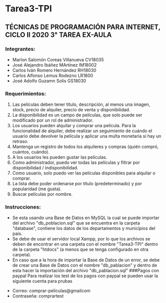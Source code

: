 # Tarea3-TPI

## TÉCNICAS DE PROGRAMACIÓN PARA INTERNET, CICLO II 2020 3° TAREA EX-AULA

### Integrantes:
* Marlon Salomón Coreas Villanueva CV18035
* José Alejandro Ibáñez MArtínez IM18002
* Carlos Iván Romero Hernández RH18030
* Carlos Alfonso Lemus Rodezno LR1800
* José Adolfo Guzamn Solis GS18030

### Requerimientos:
1. Las películas deben tener título, descripción, al menos una imagen, stock, precio de alquiler, precio de venta y disponibilidad.
2. La disponibilidad es un campo de películas, que solo puede ser modificado por un rol de administrador. 
3. Los usuarios pueden alquilar y comprar una película. Para la funcionalidad de alquiler, debe realizar un seguimiento de cuándo el usuario debe devolver la película y aplicar una multa monetaria si hay un retraso.
4. Mantenga un registro de todos los alquileres y compras (quién compró, cuántos, cuándo). 
5. A los usuarios les pueden gustar las películas. 
6. Como administrador, puedo ver todas las películas y filtrar por disponibilidad / indisponibilidad. 
7. Como usuario, solo puedo ver las películas disponibles para alquilar o comprar. 
8. La lista debe poder ordenarse por título (predeterminado) y por popularidad (me gusta). 
9. Buscar películas por nombre.

### Instrucciones:
* Se esta usando una Base de Datos en MySQL la cual se puede importar del archivo "db_poblacion.sql" que se encuentra en la carpeta "database", contiene los datos de los departamentos y municipios del pais.
* Se debe de usar el servidor local Xampp, por lo que los archivos se deben de encontrar en una carpeta con el nombre "Tarea3-TPI" dentro de la carpeta "htdocs" (a menos que se tenga configurado en otra carpeta).
* En caso que a la hora de importar la Base de Datos de un error, se debe de crear una Base de Datos con el nombre "db_pablacion" y dentro de esta hacer la importación del archivo "db_pablacion.sql"
###Pagos con paypal
Para realizar los test de los pagos con paypal se pueden usar la siguiente cuenta para prubas</p>
- Correo: comprar-peliculas@gmailcom
- Contraseña: comprartest
